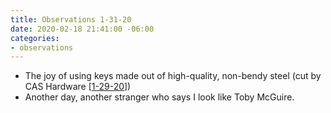 ```yaml
---
title: Observations 1-31-20
date: 2020-02-18 21:41:00 -06:00
categories:
- observations
---
```


- The joy of using keys made out of high-quality, non-bendy steel (cut by CAS Hardware [[1-29-20](https://spencertweedy.com/observations/012920.html)])
- Another day, another stranger who says I look like Toby McGuire.